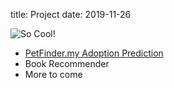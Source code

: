 title: Project
date: 2019-11-26

![So Cool!][imgproject]

* [PetFinder.my Adoption Prediction](https://github.com/wanda15tw/2019_petfinder_prediction/blob/master/Pet%20Adoption%20Speed%20Prediction.ipynb)
* Book Recommender
* More to come

[imgproject]: <img src="{static}/images/project.JPG" alt="Girl in a jacket" style="width:500px;height:600px;">